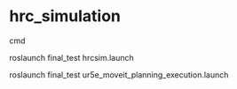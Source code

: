 # hrc_simulation
cmd

roslaunch final_test hrcsim.launch 

roslaunch final_test ur5e_moveit_planning_execution.launch
